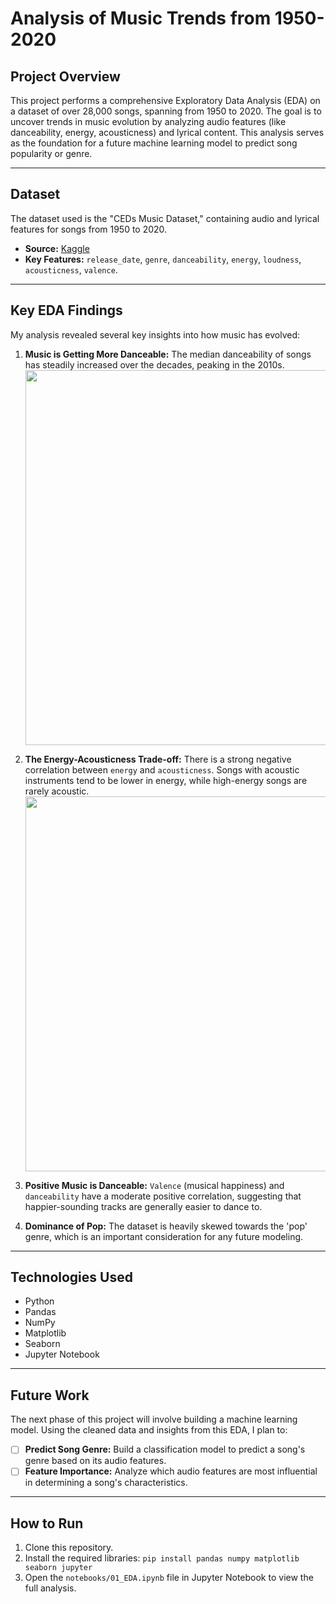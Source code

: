 # Analysis of Music Trends from 1950-2020

## Project Overview

This project performs a comprehensive Exploratory Data Analysis (EDA) on a dataset of over 28,000 songs, spanning from 1950 to 2020. The goal is to uncover trends in music evolution by analyzing audio features (like danceability, energy, acousticness) and lyrical content. This analysis serves as the foundation for a future machine learning model to predict song popularity or genre.

---

## Dataset

The dataset used is the "CEDs Music Dataset," containing audio and lyrical features for songs from 1950 to 2020.

* **Source:** [Kaggle](https://www.kaggle.com/datasets/saurabhshahane/music-dataset-1950-to-2019/data)
* **Key Features:** `release_date`, `genre`, `danceability`, `energy`, `loudness`, `acousticness`, `valence`.

---

## Key EDA Findings

My analysis revealed several key insights into how music has evolved:

1.  **Music is Getting More Danceable:** The median danceability of songs has steadily increased over the decades, peaking in the 2010s.
    *<img src="images/danceability_over_decades.png" width="600"/>*

2.  **The Energy-Acousticness Trade-off:** There is a strong negative correlation between `energy` and `acousticness`. Songs with acoustic instruments tend to be lower in energy, while high-energy songs are rarely acoustic.
    *<img src="images/correlation_heatmap.png" width="600"/>*

3.  **Positive Music is Danceable:** `Valence` (musical happiness) and `danceability` have a moderate positive correlation, suggesting that happier-sounding tracks are generally easier to dance to.

4.  **Dominance of Pop:** The dataset is heavily skewed towards the 'pop' genre, which is an important consideration for any future modeling.

---

## Technologies Used

* Python
* Pandas
* NumPy
* Matplotlib
* Seaborn
* Jupyter Notebook

---

## Future Work

The next phase of this project will involve building a machine learning model. Using the cleaned data and insights from this EDA, I plan to:

-   [ ] **Predict Song Genre:** Build a classification model to predict a song's genre based on its audio features.
-   [ ] **Feature Importance:** Analyze which audio features are most influential in determining a song's characteristics.

---

## How to Run

1.  Clone this repository.
2.  Install the required libraries: `pip install pandas numpy matplotlib seaborn jupyter`
3.  Open the `notebooks/01_EDA.ipynb` file in Jupyter Notebook to view the full analysis.